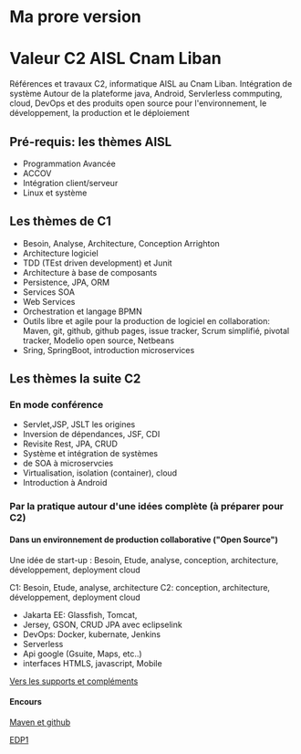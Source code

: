 # Ma prore version
# Valeur C2 AISL Cnam Liban

Références et  travaux C2, informatique AISL au Cnam Liban. Intégration de système Autour de la plateforme java, Android, Servlerless commputing, cloud, DevOps et des produits open source pour l'environnement, le développement, la production et le déploiement

## Pré-requis: les thèmes AISL 
* Programmation Avancée
* ACCOV
* Intégration client/serveur
* Linux et système


## Les thèmes de C1
* Besoin, Analyse, Architecture, Conception Arrighton
* Architecture logiciel
* TDD (TEst driven development) et Junit
* Architecture à base de composants
* Persistence, JPA, ORM
* Services SOA
* Web Services
* Orchestration et langage BPMN 
* Outils libre et agile pour la production de logiciel en collaboration: Maven, git, github, github pages, issue tracker, Scrum simplifié, pivotal tracker, Modelio open source, Netbeans
* Sring, SpringBoot, introduction microservices

## Les thèmes la suite C2

### En mode conférence
* Servlet,JSP, JSLT les origines
* Inversion de dépendances, JSF, CDI 
* Revisite Rest, JPA, CRUD
* Système et intégration de systèmes
* de SOA à microservcies
* Virtualisation, isolation (container), cloud
* Introduction à Android


### Par la pratique autour d'une idées complète (à préparer pour C2)

#### Dans un environnement de production collaborative ("Open Source") 

Une idée de start-up : Besoin, Etude, analyse, conception, architecture, développement, deployment cloud

C1:  Besoin, Etude, analyse, architecture
C2:  conception, architecture, développement, deployment cloud

* Jakarta EE: Glassfish, Tomcat,
* Jersey, GSON, CRUD JPA avec eclipselink
* DevOps: Docker, kubernate, Jenkins 
* Serverless 
* Api google (Gsuite, Maps, etc..)
* interfaces HTMLS, javascript, Mobile

[Vers les supports et compléments](support)

#### Encours

[Maven et github](/C1/MavenEtGithub/)

[EDP1](/C1/EDP/edp1/)